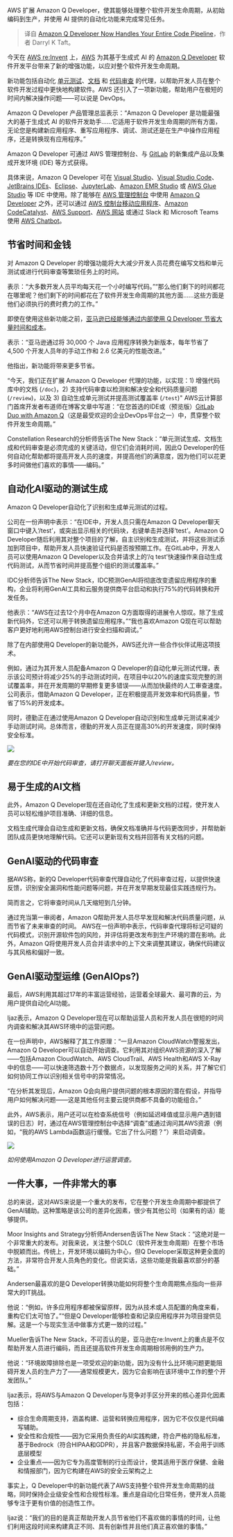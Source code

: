 
<!--
title: Amazon Q开发者现在可以处理您的整个代码流水线
cover: https://cdn.thenewstack.io/media/2024/12/43e1cea7-rose-galloway-green-mzpnzk3prtu-unsplash-1.jpg
-->

AWS 扩展 Amazon Q Developer，使其能够处理整个软件开发生命周期，从初始编码到生产，并使用 AI 提供的自动化功能来完成常见任务。

> 译自 [Amazon Q Developer Now Handles Your Entire Code Pipeline](https://thenewstack.io/amazon-q-developer-now-handles-your-entire-code-pipeline/)，作者 Darryl K Taft。

今天在 [AWS re:Invent](https://reinvent.awsevents.com/) 上，[AWS](https://aws.amazon.com/?utm_content=inline+mention) 为其基于生成式 AI 的 [Amazon Q Developer](https://thenewstack.io/amazon-revamps-developer-ai-with-code-conversion-security/) 软件开发平台带来了新的增强功能，以应对整个软件开发生命周期。

新功能包括自动化 [单元测试](https://thenewstack.io/unit-tests-are-overrated-rethinking-testing-strategies/)、[文档](https://thenewstack.io/poor-documentation-is-costly-heres-how-to-fix-it/) 和 [代码审查](https://thenewstack.io/how-to-find-success-with-code-reviews/) 的代理，以帮助开发人员在整个软件开发过程中更快地构建软件。AWS 还引入了一项新功能，帮助用户在极短的时间内解决操作问题——可以说是 DevOps。

Amazon Q Developer 产品管理总监表示：“Amazon Q Developer 是功能最强大的基于生成式 AI 的软件开发助手……它适用于软件开发生命周期的所有方面，无论您是构建新应用程序、重写应用程序、调试、测试还是在生产中操作应用程序，还是转换现有应用程序。”

Amazon Q Developer 可通过 AWS 管理控制台、与 [GitLab](https://about.gitlab.com/?utm_content=inline+mention) 的新集成产品以及集成开发环境 (IDE) 等方式获得。

具体来说，Amazon Q Developer 可在 [Visual Studio](https://marketplace.visualstudio.com/items?itemName=AmazonWebServices.AWSToolkitforVisualStudio2022)、[Visual Studio Code](https://marketplace.visualstudio.com/items?itemName=AmazonWebServices.amazon-q-vscode)、[JetBrains IDEs](https://plugins.jetbrains.com/plugin/24267-amazon-q/)、[Eclipse](https://marketplace.eclipse.org/content/amazon-q)、[JupyterLab](https://docs.aws.amazon.com/amazonq/latest/qdeveloper-ug/jupyterlab-setup.html)、[Amazon EMR Studio](https://docs.aws.amazon.com/amazonq/latest/qdeveloper-ug/emr-setup.html) 或 [AWS Glue Studio](https://docs.aws.amazon.com/amazonq/latest/qdeveloper-ug/glue-setup.html) 等 IDE 中使用。除了能够在 [AWS 管理控制台](https://console.aws.amazon.com/) 中使用 [Amazon Q Developer](https://aws.amazon.com/q/developer/) 之外，还可以通过 [AWS 控制台移动应用程序](https://aws.amazon.com/console/mobile/)、[Amazon CodeCatalyst](https://docs.aws.amazon.com/codecatalyst/latest/adminguide/managing-generative-ai-features.html)、[AWS Support](https://docs.aws.amazon.com/amazonq/latest/qdeveloper-ug/support-chat.html)、[AWS 网站](https://aws.amazon.com/) 或通过 Slack 和 Microsoft Teams 使用 [AWS Chatbot](https://docs.aws.amazon.com/amazonq/latest/qdeveloper-ug/q-in-chatbot.html)。

## 节省时间和金钱

对 Amazon Q Developer 的增强功能将大大减少开发人员花费在编写文档和单元测试或进行代码审查等繁琐任务上的时间。

表示：“大多数开发人员平均每天花一个小时编写代码。”“那么他们剩下的时间都花在哪里呢？他们剩下的时间都花在了软件开发生命周期的其他方面……这些方面是他们必须执行的费时费力的工作。”

即使在使用这些新功能之前，[亚马逊已经能够通过内部使用 Q Developer 节省大量时间和成本](https://thenewstack.io/devs-slash-years-of-work-to-days-with-genai-magic/)。

表示：“亚马逊通过将 30,000 个 Java 应用程序转换为新版本，每年节省了 4,500 个开发人员年的手动工作和 2.6 亿美元的性能改进。”

他指出，新功能将带来更多节省。

“今天，我们正在扩展 Amazon Q Developer 代理的功能，以实现：1) 增强代码库中的文档 (`/doc`)，2) 支持代码审查以检测和解决安全和代码质量问题 (`/review`)，以及 3) 自动生成单元测试并提高测试覆盖率 (`/test`)"
AWS云计算部门首席开发者布道师在博客文章中写道：“在您首选的IDE或（预览版）[GitLab Duo with Amazon Q](https://aws.amazon.com/blogs/aws/introducing-gitlab-duo-with-amazon-q)（这是最受欢迎的企业DevOps平台之一）中，贯穿整个软件开发生命周期。”

Constellation Research的分析师告诉The New Stack：“单元测试生成、文档生成和代码审查是必须完成的关键活动，但它们会消耗时间，因此Q Developer的任何自动化帮助都将提高开发人员的速度，并提高他们的满意度，因为他们可以花更多时间做他们喜欢的事情——编码。”


## 自动化AI驱动的测试生成

Amazon Q Developer自动化了识别和生成单元测试的过程。

公司在一份声明中表示：“在IDE中，开发人员只需在Amazon Q Developer聊天窗口中键入‘/test’，或突出显示相关的代码块，右键单击并选择‘test’。Amazon Q Developer随后利用其对整个项目的了解，自主识别和生成测试，并将这些测试添加到项目中，帮助开发人员快速验证代码是否按预期工作。在GitLab中，开发人员可以使用Amazon Q Developer以及合并请求上的‘/q test’快速操作来自动生成代码测试，从而节省时间并提高整个组织的测试覆盖率。”

IDC分析师告诉The New Stack，IDC预测GenAI将彻底改变遗留应用程序的重构，企业将利用GenAI工具和云服务提供商平台启动和执行75%的代码转换和开发任务。

他表示：“AWS在过去12个月中在Amazon Q方面取得的进展令人惊叹。除了生成新代码外，它还可以用于转换遗留应用程序。”“我也喜欢Amazon Q现在可以帮助客户更好地利用AWS控制台进行安全扫描和调试。”

除了在内部使用Q Developer的新功能外，AWS还允许一些合作伙伴试用这项技术。

例如，通过为其开发人员配备Amazon Q Developer的自动化单元测试代理，表示该公司预计将减少25%的手动测试时间，在项目中以20%的速度实现完整的测试覆盖率，并在开发周期的早期修复更多错误——从而加快最终的人工审查速度。公司表示，借助Amazon Q Developer，正在积极提高开发效率和代码质量，节省了15%的开发成本。

同时，德勤正在通过使用Amazon Q Developer自动识别和生成单元测试来减少手动测试时间。总体而言，德勤的开发人员正在提高30%的开发速度，同时保持安全标准。

![](https://cdn.thenewstack.io/media/2024/12/34a7b33c-aws-unit-test-1.jpg)

*要在您的IDE中开始代码审查，请打开聊天面板并键入/review。*

## 易于生成的AI文档

此外，Amazon Q Developer现在还自动化了生成和更新文档的过程，使开发人员可以轻松维护项目准确、详细的信息。


文档生成代理会自动生成和更新文档，确保文档准确并与代码更改同步，并帮助新团队成员更快地理解代码。它还可以更新现有文档并回答有关文档的问题。

## GenAI驱动的代码审查

据AWS称，新的Q Developer代码审查代理自动化了代码审查过程，以提供快速反馈，识别安全漏洞和性能问题等问题，并在开发早期发现最佳实践违规行为。

简而言之，它将审查时间从几天缩短到几分钟。

通过充当第一审阅者，Amazon Q帮助开发人员尽早发现和解决代码质量问题，从而节省了未来审查的时间。
AWS在一份声明中表示，代码审查代理将标记可疑的代码模式，识别开源软件包的风险，并评估将更改发布到生产环境的潜在影响。此外，Amazon Q将使用开发人员合并请求中的上下文来调整其建议，确保代码建议与其风格和偏好一致。

## GenAI驱动型运维 (GenAIOps?)

最后，AWS利用其超过17年的丰富运营经验，运营着全球最大、最可靠的云，为用户提供自动化AI功能。

Ijaz表示，Amazon Q Developer现在可以帮助运营人员和开发人员在很短的时间内调查和解决其AWS环境中的运营问题。

在一份声明中，AWS解释了其工作原理：“一旦Amazon CloudWatch警报发出，Amazon Q Developer可以自动开始调查。它利用其对组织AWS资源的深入了解——包括Amazon CloudWatch、AWS CloudTrail、AWS Health和AWS X-Ray中的信息——可以快速筛选数十万个数据点，以发现服务之间的关系，并了解它们如何协同工作以识别相关信号中的异常情况。

“在分析其发现后，Amazon Q会向用户提供问题的根本原因的潜在假设，并指导用户如何解决问题——这是其他任何主要云提供商都不具备的功能组合。”

此外，AWS表示，用户还可以在检查系统信号（例如延迟峰值或显示用户遇到错误的日志）时，通过在AWS管理控制台中选择“调查”或通过询问其AWS资源（例如，“我的AWS Lambda函数运行缓慢。它出了什么问题？”）来启动调查。

![](https://cdn.thenewstack.io/media/2024/12/4b7fddfa-aws-operations-1.png)

*如何使用Amazon Q Developer进行运营调查。*

## 一件大事，一件非常大的事

总的来说，这对AWS来说是一个重大的发布，它在整个开发生命周期中都提供了GenAI辅助。这种策略是该公司的差异化因素，很少有其他公司（如果有的话）能够提供。

Moor Insights and Strategy分析师Andersen告诉The New Stack：“这绝对是一个非常重大的发布。对我来说，关注整个SDLC（软件开发生命周期）在整个市场中脱颖而出。传统上，开发环境以编码为中心，但Q Developer采取这种更全面的方法，非常符合开发人员角色的变化。但说实话，这些功能是我最喜欢部分的基础。”

Andersen最喜欢的是Q Developer转换功能如何将整个生命周期焦点指向一些非常大的IT挑战。

他说：“例如，许多应用程序都被保留原样，因为从技术或人员配置的角度来看，重构它们太可怕了。”“但是Q Developer能够检查和记录应用程序并为项目提供见解。这是一个与现实生活中做事方式更一致的过程。”

Mueller告诉The New Stack，不可否认的是，亚马逊在re:Invent上的重点是不仅帮助开发人员进行编码，而且还提高软件开发生命周期相邻用例的生产力。

他说：“环境故障排除也是一项受欢迎的新功能，因为没有什么比环境问题更能阻碍开发人员的生产力了——通常规模更大，因为它会影响在该环境中工作的整个开发团队。”

Ijaz表示，将AWS与Amazon Q Developer与竞争对手区分开来的核心差异化因素包括：

- 综合生命周期支持，涵盖构建、运营和转换应用程序，因为它不仅仅是代码编写辅助。
- 安全性和合规性——因为它采用负责任的AI实践构建，符合严格的隐私标准，基于Bedrock（符合HIPAA和GDPR），并且客户数据保持私密，不会用于训练底层模型
- 企业重点——因为它专为高度管制的行业而设计，使其适用于医疗保健、金融和情报部门，因为它构建在AWS的安全云架构之上

事实上，Q Developer中的新功能代表了AWS支持整个软件开发生命周期的战略，同时保持企业级安全性和合规性标准。重点是自动化日常任务，使开发人员能够专注于更有价值的创造性工作。

Ijaz说：“我们的目的是真正帮助开发人员节省他们不喜欢做的事情的时间，让他们利用这段时间来构建真正不同、具有创新性并且他们真正喜欢做的事情。”
